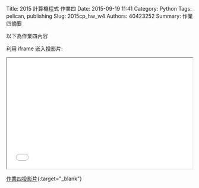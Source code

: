 Title: 2015 計算機程式 作業四
Date: 2015-09-19 11:41
Category: Python
Tags: pelican, publishing
Slug: 2015cp_hw_w4
Authors: 40423252
Summary: 作業四摘要

以下為作業四內容

利用 iframe 嵌入投影片:

<iframe src="40423252_cp_w4_p.html" width="500" height="300"></iframe>

[作業四投影片](40423252_cp_w4_p.html){:target="_blank"}
